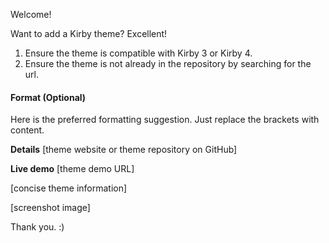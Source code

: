 Welcome!

Want to add a Kirby theme? Excellent!

1. Ensure the theme is compatible with Kirby 3 or Kirby 4.
2. Ensure the theme is not already in the repository by searching for the url.

#### Format (Optional)

Here is the preferred formatting suggestion. Just replace the brackets with content.

**Details** [theme website or theme repository on GitHub]

**Live demo** [theme demo URL]

[concise theme information]

[screenshot image]

Thank you. :)
